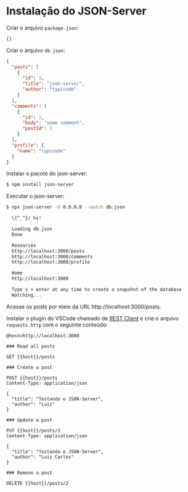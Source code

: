 # Instalação do JSON-Server

Criar o arquivo `package.json`:

```json
{}
```

Criar o arquivo `db.json`:

```json
{
  "posts": [
    {
      "id": 1,
      "title": "json-server",
      "author": "typicode"
    }
  ],
  "comments": [
    {
      "id": 1,
      "body": "some comment",
      "postId": 1
    }
  ],
  "profile": {
    "name": "typicode"
  }
}
```

Instalar o pacote do json-server:

```bash
$ npm install json-server
```

Executar o json-server:

```bash
$ npx json-server -H 0.0.0.0 --watch db.json

  \{^_^}/ hi!

  Loading db.json
  Done

  Resources
  http://localhost:3000/posts
  http://localhost:3000/comments
  http://localhost:3000/profile

  Home
  http://localhost:3000

  Type s + enter at any time to create a snapshot of the database
  Watching...
```

Acesse os posts por meio da URL http://localhost:3000/posts.

Instalar o plugin do VSCode chamado de [REST Client](https://marketplace.visualstudio.com/items?itemName=humao.rest-client) e crie o arquivo `requests.http` com o seguinte conteúdo:

```http
@host=http://localhost:3000

### Read all posts

GET {{host}}/posts

### Create a post

POST {{host}}/posts
Content-Type: application/json

{
  "title": "Testando o JSON-Server",
  "author": "Luiz"
}

### Update a post

PUT {{host}}/posts/2
Content-Type: application/json

{
  "title": "Testando o JSON-Server",
  "author": "Luiz Carlos"
}

### Remove a post

DELETE {{host}}/posts/2
```
